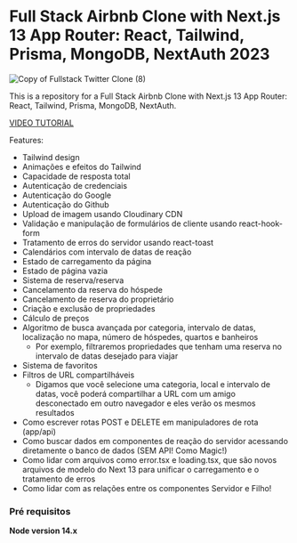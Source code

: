 # Full Stack Airbnb Clone with Next.js 13 App Router: React, Tailwind, Prisma, MongoDB, NextAuth 2023

![Copy of Fullstack Twitter Clone (8)](https://user-images.githubusercontent.com/23248726/229031522-64a49ad0-66f7-4ea8-94a8-f64a0bb56736.png)


This is a repository for a Full Stack Airbnb Clone with Next.js 13 App Router: React, Tailwind, Prisma, MongoDB, NextAuth.

[VIDEO TUTORIAL](https://youtu.be/c_-b_isI4vg)

Features:

- Tailwind design
- Animações e efeitos do Tailwind
- Capacidade de resposta total
- Autenticação de credenciais
- Autenticação do Google
- Autenticação do Github
- Upload de imagem usando Cloudinary CDN
- Validação e manipulação de formulários de cliente usando react-hook-form
- Tratamento de erros do servidor usando react-toast
- Calendários com intervalo de datas de reação
- Estado de carregamento da página
- Estado de página vazia
- Sistema de reserva/reserva
- Cancelamento da reserva do hóspede
- Cancelamento de reserva do proprietário
- Criação e exclusão de propriedades
- Cálculo de preços
- Algoritmo de busca avançada por categoria, intervalo de datas, localização no mapa, número de hóspedes, quartos e banheiros
     - Por exemplo, filtraremos propriedades que tenham uma reserva no intervalo de datas desejado para viajar
- Sistema de favoritos
- Filtros de URL compartilháveis
     - Digamos que você selecione uma categoria, local e intervalo de datas, você poderá compartilhar a URL com um amigo desconectado em outro navegador e eles verão os mesmos resultados
- Como escrever rotas POST e DELETE em manipuladores de rota (app/api)
- Como buscar dados em componentes de reação do servidor acessando diretamente o banco de dados (SEM API! Como Magic!)
- Como lidar com arquivos como error.tsx e loading.tsx, que são novos arquivos de modelo do Next 13 para unificar o carregamento e o tratamento de erros
- Como lidar com as relações entre os componentes Servidor e Filho!

### Pré requisitos

**Node version 14.x**








